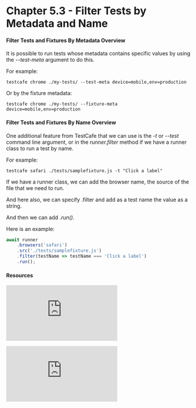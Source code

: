 # Chapter 5.3 - Filter Tests by Metadata and Name

#### Filter Tests and Fixtures By Metadata Overview

It is possible to run tests whose metadata contains specific values by using the *--test-meta* argument to do this.

For example:


```
testcafe chrome ./my-tests/ --test-meta device=mobile,env=production
```

Or by the fixture metadata:

```
testcafe chrome ./my-tests/ --fixture-meta device=mobile,env=production
```


####  Filter Tests and Fixtures By Name Overview

One additional feature from TestCafe that we can use is the *-t* or *--test* command line argument, or in the *runner.filter* method  if we have a runner class to run a test by name.

For example:

```
testcafe safari ./tests/samplefixture.js -t "Click a label"
```

If we have a runner class, we can add the browser name, the source of the file that we need to run.

And here also, we can specify .filter and add as a test name the value as a string.

And then we can add *.run()*.

Here is an example:

```javascript
await runner
    .browsers('safari')
    .src('./tests/samplefixture.js')
    .filter(testName => testName === 'Click a label')
    .run();
```

#### Resources

![TestCafe - Organize Tests](https://devexpress.github.io/testcafe/documentation/guides/basic-guides/organize-tests.html)

![Source chapter 5.3](https://testautomationu.applitools.com/testcafe-tutorial/chapter5.3.html)

   
